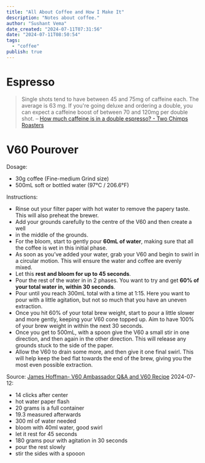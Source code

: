 ```yaml
---
title: "All About Coffee and How I Make It"
description: "Notes about coffee."
author: "Sushant Vema"
date_created: "2024-07-11T07:31:56"
date: "2024-07-11T08:50:54"
tags:
  - "coffee"
publish: true
---
```


# Espresso
> Single shots tend to have between 45 and 75mg of caffeine each. The average is 63 mg. If you're going deluxe and ordering a double, you can expect a caffeine boost of between 70 and 120mg per double shot. – [How much caffeine is in a double espresso? - Two Chimps Roasters](https://twochimpscoffee.com/blogs/how-much-caffeine-in-double-espresso/#:~:text=Single%20shots%20tend%20to%20have,and%20120mg%20per%20double%20shot.)

# V60 Pourover
Dosage:
  - 30g coffee (Fine-medium Grind size)
  - 500mL soft or bottled water (97°C / 206.6°F)

Instructions:

- Rinse out your filter paper with hot water to remove the papery taste. This will also preheat the brewer.
- Add your grounds carefully to the centre of the V60 and then create a well
- in the middle of the grounds.
- For the bloom, start to gently pour **60mL of water**, making sure that all the coffee is wet in this initial phase.
- As soon as you’ve added your water, grab your V60 and begin to swirl in a circular motion. This will ensure the water and coffee are evenly mixed.
- Let this **rest and bloom for up to 45 seconds**.
- Pour the rest of the water in in 2 phases. You want to try and get **60% of your total water in, within 30 seconds**.
- Pour until you reach 300mL total with a time at 1:15. Here you want to pour with a little agitation, but not so much that you have an uneven extraction.
- Once you hit 60% of your total brew weight, start to pour a little slower and more gently, keeping your V60 cone topped up. Aim to have 100% of your brew weight in within the next 30 seconds.
- Once you get to 500mL, with a spoon give the V60 a small stir in one direction, and then again in the other direction. This will release any grounds stuck to the side of the paper.
- Allow the V60 to drain some more, and then give it one final swirl. This will help keep the bed flat towards the end of the brew, giving you the most even possible extraction.

Source: [James Hoffman- V60 Ambassador Q&A and V60 Recipe](https://www.hario-europe.com/blogs/hario-community/v60-ambassadors-james-hoffmann)
2024-07-12:
  - 14 clicks after center
  - hot water paper flash
  - 20 grams is a full container
  - 19.3 measured afterwards
  - 300 ml of water needed
  - bloom with 40ml water, good swirl
  - let it rest for 45 seconds
  - 180 grams pour with agitation in 30 seconds
  - pour the rest slowly
  - stir the sides with a spooon
